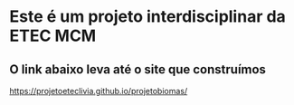 # Este é um projeto interdisciplinar da ETEC MCM

## O link abaixo leva até o site que construímos

 https://projetoeteclivia.github.io/projetobiomas/
